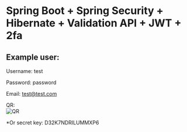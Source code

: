 # Spring Boot + Spring Security + Hibernate + Validation API + JWT + 2fa
## Example user: 

Username: test

Password: password

Email: test@test.com

QR:  
![QR](https://chart.googleapis.com/chart?chs=200x200&chld=M%%7C0&cht=qr&chl=otpauth%3A%2F%2Ftotp%2FElectronicHealthCardSystem%3Atest%40test.com%3Fsecret%3DD32K7NDRILUMMXP6%26issuer%3DElectronicHealthCardSystem)

*Or secret key: D32K7NDRILUMMXP6
